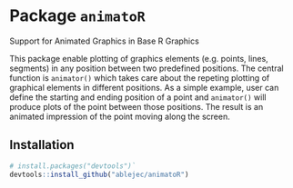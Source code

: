 
# Package `animatoR`
Support for Animated Graphics in Base R Graphics

This package enable plotting of graphics elements (e.g. points, lines, segments) in any position between two predefined positions. 
The central function is `animator()` which takes care about the repeting plotting of graphical elements in different positions. 
As a simple example, user can define the starting and ending position of a point and `animator()` 
will produce plots of the point between those positions. 
The result is an animated impression of the point moving along the screen.

## Installation


```R
# install.packages("devtools")`
devtools::install_github("ablejec/animatoR")
```


